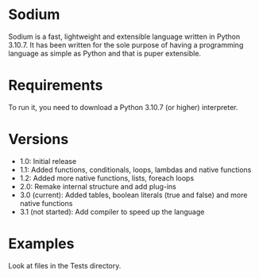 # Sodium
Sodium is a fast, lightweight and extensible language written in Python 3.10.7. It has been written for the sole purpose of having a programming language as simple as Python and that is puper extensible.
# Requirements
To run it, you need to download a Python 3.10.7 (or higher) interpreter.
# Versions
- 1.0: Initial release
- 1.1: Added functions, conditionals, loops, lambdas and native functions
- 1.2: Added more native functions, lists, foreach loops
- 2.0: Remake internal structure and add plug-ins
- 3.0 (current): Added tables, boolean literals (true and false) and more native functions
- 3.1 (not started): Add compiler to speed up the language
# Examples
Look at files in the Tests directory.

